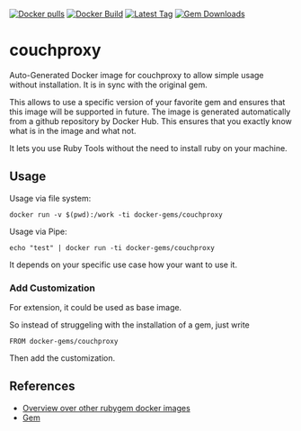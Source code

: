 [![Docker pulls](https://img.shields.io/docker/pulls/rubygem/couchproxy.svg)](https://hub.docker.com/r/rubygem/couchproxy/)
[![Docker Build](https://img.shields.io/docker/automated/rubygem/couchproxy.svg)](https://hub.docker.com/r/rubygem/couchproxy/)
[![Latest Tag](https://img.shields.io/github/tag/docker-rubygem/couchproxy.svg)](https://hub.docker.com/r/rubygem/couchproxy/)
[![Gem Downloads](https://img.shields.io/gem/dt/couchproxy.svg)](https://rubygems.org/gems/couchproxy/)
# couchproxy

Auto-Generated Docker image for couchproxy to allow simple usage without installation.
It is in sync with the original gem.

This allows to use a specific version of your favorite gem and ensures that this image will be supported in future.
The image is generated automatically from a github repository by Docker Hub.
This ensures that you exactly know what is in the image and what not.

It lets you use Ruby Tools without the need to install ruby on your machine.

## Usage

Usage via file system:

`docker run -v $(pwd):/work -ti docker-gems/couchproxy`

Usage via Pipe:

`echo "test" | docker run -ti docker-gems/couchproxy`

It depends on your specific use case how your want to use it.

### Add Customization

For extension, it could be used as base image.

So instead of struggeling with the installation of a gem, just write

`FROM docker-gems/couchproxy`

Then add the customization.

## References

 - [Overview over other rubygem docker images](https://github.com/thinkbot/docker-rubygem)
 - [Gem](https://rubygems.org/gems/couchproxy/)
